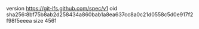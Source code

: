 version https://git-lfs.github.com/spec/v1
oid sha256:8bf75b8ab2d258434a860bab1a8ea637cc8a0c21d0558c5d0e917f2f98f5eeea
size 4561
